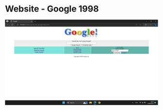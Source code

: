 # Website - Google 1998

![picture](https://github.com/muatr/Kodluyoruz-Front-End/blob/main/task3_google1998/image.png)

